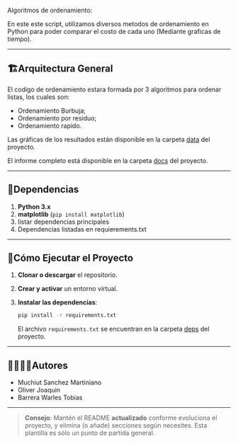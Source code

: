 Algoritmos de ordenamiento:

En este este script, utilizamos diversos metodos de ordenamiento en Python para poder comparar el costo de cada uno (Mediante graficas de tiempo).

---
## 🏗Arquitectura General

El codigo de ordenamiento estara formada por 3 algoritmos para ordenar listas, los cuales son:
- Ordenamiento Burbuja;
- Ordenamiento por residuo;
- Ordenamiento rapido.

Las gráficas de los resultados están disponible en la carpeta [data](./data) del proyecto.

El informe completo está disponible en la carpeta [docs](./docs) del proyecto.

---
## 📑Dependencias

1. **Python 3.x**
2. **matplotlib** (`pip install matplotlib`)
3. listar dependencias principales
4. Dependencias listadas en requierements.txt

---
## 🚀Cómo Ejecutar el Proyecto
1. **Clonar o descargar** el repositorio.

2. **Crear y activar** un entorno virtual.

3. **Instalar las dependencias**:
   ```bash
   pip install -r requirements.txt
   ```
   El archivo `requirements.txt` se encuentran en la carpeta [deps](./deps) del proyecto.

---
## 🙎‍♀️🙎‍♂️Autores

- Muchiut Sanchez Martiniano
- Oliver Joaquin
- Barrera Warles Tobias

---

> **Consejo**: Mantén el README **actualizado** conforme evoluciona el proyecto, y elimina (o añade) secciones según necesites. Esta plantilla es sólo un punto de partida general.
